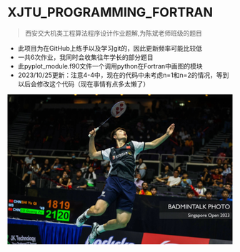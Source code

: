 # XJTU_PROGRAMMING_FORTRAN
>西安交大机类工程算法程序设计作业题解,为陈斌老师班级的题目
>
* 此项目为在GitHub上练手以及学习git的，因此更新频率可能比较低<br>
* 一共6次作业，我同时会收集往年学长的部分题目
* 此pyplot_module.f90文件一个调用python在Fortran中画图的模块
* 2023/10/25更新：注意4-4中，现在的代码中未考虑n=1和n=2的情况，等到以后会修改这个代码（现在事情有点多太懒了）

<img src="https://github.com/Harbour-z/XJTU_PROGRAMMING_FORTRAN/blob/main/Pics/%E5%BE%AE%E4%BF%A1%E5%9B%BE%E7%89%87_20231013003221.jpg" alt="石宇奇" title="非常喜欢的球星">
